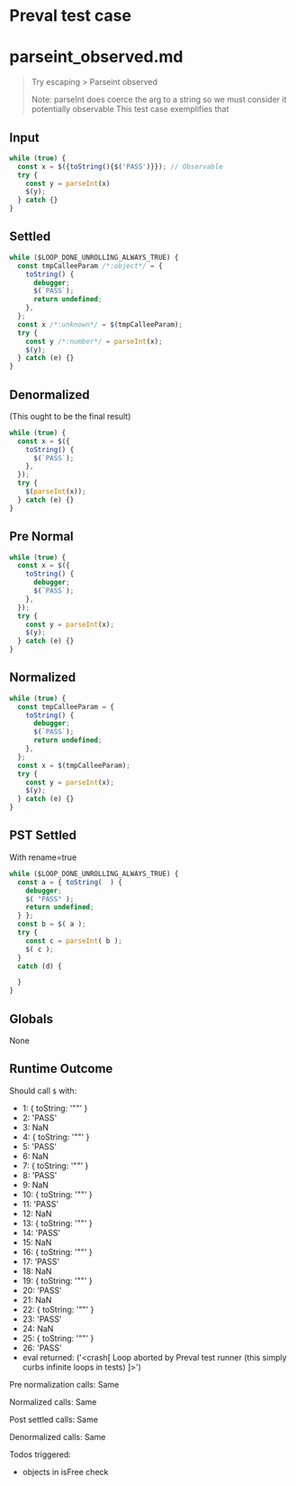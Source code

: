 # Preval test case

# parseint_observed.md

> Try escaping > Parseint observed
>
> Note: parseInt does coerce the arg to a string so we must consider it potentially observable
> This test case exemplifies that

## Input

`````js filename=intro
while (true) {
  const x = $({toString(){$('PASS')}}); // Observable
  try {
    const y = parseInt(x)
    $(y);
  } catch {}
}
`````

## Settled


`````js filename=intro
while ($LOOP_DONE_UNROLLING_ALWAYS_TRUE) {
  const tmpCalleeParam /*:object*/ = {
    toString() {
      debugger;
      $(`PASS`);
      return undefined;
    },
  };
  const x /*:unknown*/ = $(tmpCalleeParam);
  try {
    const y /*:number*/ = parseInt(x);
    $(y);
  } catch (e) {}
}
`````

## Denormalized
(This ought to be the final result)

`````js filename=intro
while (true) {
  const x = $({
    toString() {
      $(`PASS`);
    },
  });
  try {
    $(parseInt(x));
  } catch (e) {}
}
`````

## Pre Normal


`````js filename=intro
while (true) {
  const x = $({
    toString() {
      debugger;
      $(`PASS`);
    },
  });
  try {
    const y = parseInt(x);
    $(y);
  } catch (e) {}
}
`````

## Normalized


`````js filename=intro
while (true) {
  const tmpCalleeParam = {
    toString() {
      debugger;
      $(`PASS`);
      return undefined;
    },
  };
  const x = $(tmpCalleeParam);
  try {
    const y = parseInt(x);
    $(y);
  } catch (e) {}
}
`````

## PST Settled
With rename=true

`````js filename=intro
while ($LOOP_DONE_UNROLLING_ALWAYS_TRUE) {
  const a = { toString(  ) {
    debugger;
    $( "PASS" );
    return undefined;
  } };
  const b = $( a );
  try {
    const c = parseInt( b );
    $( c );
  }
  catch (d) {

  }
}
`````

## Globals

None

## Runtime Outcome

Should call `$` with:
 - 1: { toString: '"<function>"' }
 - 2: 'PASS'
 - 3: NaN
 - 4: { toString: '"<function>"' }
 - 5: 'PASS'
 - 6: NaN
 - 7: { toString: '"<function>"' }
 - 8: 'PASS'
 - 9: NaN
 - 10: { toString: '"<function>"' }
 - 11: 'PASS'
 - 12: NaN
 - 13: { toString: '"<function>"' }
 - 14: 'PASS'
 - 15: NaN
 - 16: { toString: '"<function>"' }
 - 17: 'PASS'
 - 18: NaN
 - 19: { toString: '"<function>"' }
 - 20: 'PASS'
 - 21: NaN
 - 22: { toString: '"<function>"' }
 - 23: 'PASS'
 - 24: NaN
 - 25: { toString: '"<function>"' }
 - 26: 'PASS'
 - eval returned: ('<crash[ Loop aborted by Preval test runner (this simply curbs infinite loops in tests) ]>')

Pre normalization calls: Same

Normalized calls: Same

Post settled calls: Same

Denormalized calls: Same

Todos triggered:
- objects in isFree check
